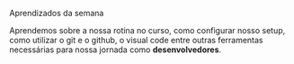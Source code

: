 Aprendizados da semana

Aprendemos sobre a nossa rotina no curso, como configurar nosso setup, como utilizar o git e o github, o visual code entre outras ferramentas necessárias para nossa jornada como **desenvolvedores**. 